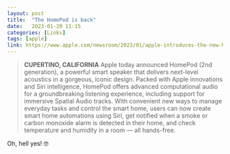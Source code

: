 ```yaml
---
layout: post
title:  "The HomePod is back"
date:   2023-01-20 11:15
categories: [Links]
tags: [apple]
link: https://www.apple.com/newsroom/2023/01/apple-introduces-the-new-homepod-with-breakthrough-sound-and-intelligence/
---
```


>**CUPERTINO, CALIFORNIA** Apple today announced HomePod (2nd generation), a powerful smart speaker that delivers next-level acoustics in a gorgeous, iconic design. Packed with Apple innovations and Siri intelligence, HomePod offers advanced computational audio for a groundbreaking listening experience, including support for immersive Spatial Audio tracks. With convenient new ways to manage everyday tasks and control the smart home, users can now create smart home automations using Siri, get notified when a smoke or carbon monoxide alarm is detected in their home, and check temperature and humidity in a room — all hands-free.

Oh, hell yes! 🤓
